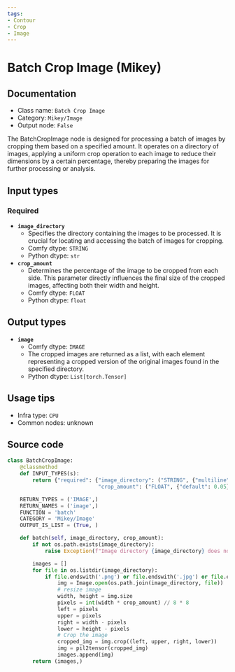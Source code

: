 ```yaml
---
tags:
- Contour
- Crop
- Image
---
```


# Batch Crop Image (Mikey)
## Documentation
- Class name: `Batch Crop Image`
- Category: `Mikey/Image`
- Output node: `False`

The BatchCropImage node is designed for processing a batch of images by cropping them based on a specified amount. It operates on a directory of images, applying a uniform crop operation to each image to reduce their dimensions by a certain percentage, thereby preparing the images for further processing or analysis.
## Input types
### Required
- **`image_directory`**
    - Specifies the directory containing the images to be processed. It is crucial for locating and accessing the batch of images for cropping.
    - Comfy dtype: `STRING`
    - Python dtype: `str`
- **`crop_amount`**
    - Determines the percentage of the image to be cropped from each side. This parameter directly influences the final size of the cropped images, affecting both their width and height.
    - Comfy dtype: `FLOAT`
    - Python dtype: `float`
## Output types
- **`image`**
    - Comfy dtype: `IMAGE`
    - The cropped images are returned as a list, with each element representing a cropped version of the original images found in the specified directory.
    - Python dtype: `List[torch.Tensor]`
## Usage tips
- Infra type: `CPU`
- Common nodes: unknown


## Source code
```python
class BatchCropImage:
    @classmethod
    def INPUT_TYPES(s):
        return {"required": {"image_directory": ("STRING", {"multiline": False, "placeholder": "Image Directory"}),
                             "crop_amount": ("FLOAT", {"default": 0.05})}}

    RETURN_TYPES = ('IMAGE',)
    RETURN_NAMES = ('image',)
    FUNCTION = 'batch'
    CATEGORY = 'Mikey/Image'
    OUTPUT_IS_LIST = (True, )

    def batch(self, image_directory, crop_amount):
        if not os.path.exists(image_directory):
            raise Exception(f"Image directory {image_directory} does not exist")

        images = []
        for file in os.listdir(image_directory):
            if file.endswith('.png') or file.endswith('.jpg') or file.endswith('.jpeg') or file.endswith('.webp') or file.endswith('.bmp') or file.endswith('.gif'):
                img = Image.open(os.path.join(image_directory, file))
                # resize image
                width, height = img.size
                pixels = int(width * crop_amount) // 8 * 8
                left = pixels
                upper = pixels
                right = width - pixels
                lower = height - pixels
                # Crop the image
                cropped_img = img.crop((left, upper, right, lower))
                img = pil2tensor(cropped_img)
                images.append(img)
        return (images,)

```
